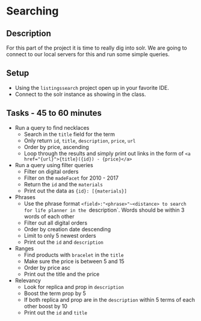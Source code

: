 # Searching 

## Description

For this part of the project it is time to really dig into solr. We are going to connect to our local servers for this and run some simple queries.

## Setup
* Using the `listingssearch` project open up in your favorite IDE.
* Connect to the solr instance as showing in the class.

## Tasks - 45 to 60 minutes
* Run a query to find necklaces
	* Search in the `title` field for the term
	* Only return `id`, `title`, `description`, `price`, `url`
	* Order by price, ascending
	* Loop through the results and simply print out links in the form of `<a href="{url}">{title}({id}) - {price}</a>`
* Run a query using filter queries
	* Filter on digital orders
	* Filter on the `madeFacet` for 2010 - 2017
	* Return the `id` and the `materials`
	* Print out the data as `{id}: [{materials}]`
* Phrases
	* Use the phrase format `<field>:"<phrase>"~<distance> to search for life planner in the `description`. Words should be within 3 words of each other
	* Filter out all digital orders
	* Order by creation date descending
	* Limit to only 5 newest orders
	* Print out the `id` and `description`
* Ranges
	* Find products with `bracelet` in the `title`
	* Make sure the price is between 5 and 15
	* Order by price asc
	* Print out the title and the price
* Relevancy
	* Look for replica and prop in `description`
	* Boost the term prop by 5
	* If both replica and prop are in the `description` within 5 terms of each other boost by 10
	* Print out the `id` and `title` 
